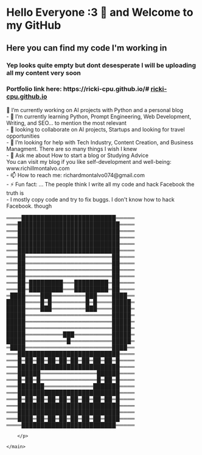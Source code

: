 <!DOCTYPE html>
<html lang="en">
    <body>
    <h1>Hello Everyone :3 👋 and Welcome to my GitHub</h1>
    <h2>Here you can find my code I'm working in </h2>
    <h3>Yep looks quite empty but dont desesperate I will be uploading all my content very soon</h3>
    <h3> Portfolio link here: https://ricki-cpu.github.io/# <a href="https://ricki-cpu.github.io/">ricki-cpu.github.io</a></h3>
    <main>
        <p>
            🔭 I’m currently working on AI projects with Python and a personal blog<br>
            - 🌱 I’m currently learning Python, Prompt Engineering, Web Development, Writing, and SEO...  to mention the most relevant<br>
            - 👯 looking to collaborate on AI projects, Startups and looking for travel opportunities <br>
            - 🤔 I’m looking for help with Tech Industry, Content Creation, and Business Managment. There are so many things I wish I knew<br>
            - 💬 Ask me about How to start a blog or Studying Advice<br>
                You can visit my blog if you like self-development and well-being: www.richillmontalvo.com<br>
            - 📫 How to reach me: richardmontalvo074@gmail.com<br>
            - ⚡ Fun fact: ...  The people think I write all my code and hack Facebook the truth is <br>
            - I mostly copy code and try to fix buggs. I don't know how to hack Facebook. though 
        </p>
        <p>
            ════█████████████████████████═════<br>
            ═══███████████████████████████════<br>
            ═══███████████████████████████════<br>
            ═══███████████████████████████════<br>
            ═══███████████████████████████════<br>
            ═══███████████████████████████════<br>
            ═══██═══════════════════════██════<br>
            ═══██═══════════════════════██════<br>
            ═══██═══════════════════════██════<br>
            ═══██═══════════════════════██════<br>
            ═══██═█████████═══█████████═██════<br>
            ═══██═█████████═══█████████═██════<br>
            ═████════███═════════███════████══<br>
            █████════█═█═════════█═█════█████═<br>
            █████════███═════════███════█████═<br>
            █████═══════════════════════█████═<br>
            █████═══════════════════════█████═<br>
            █████═══════════════════════█████═<br>
            █████══════════███══════════█████═<br>
            █████═══════════█═══════════█████═<br>
            ═████═══════════════════════████══<br>
            ═══███████████████████████████════<br>
            ═══█═██═██═██═██═██═██═██═██═█════<br>
            ═══███████████████████████████════<br>
            ═══██████═══════════════██████════<br>
            ═══█═██═█═══════════════█═██═█════<br>
            ═══███████═════════════███████════<br>
            ═══███████████████████████████════<br>
            ═══█═██═██═██═██═██═██═██═██═█════<br>
            ═══███████████████████████████════<br>
            ═══███████████████████████████════<br>
            ═══████═██═██═██═██═██═██═████════<br>
            ════█████████████████████████═════<br>

        </p>

    </main>
    
</html>
